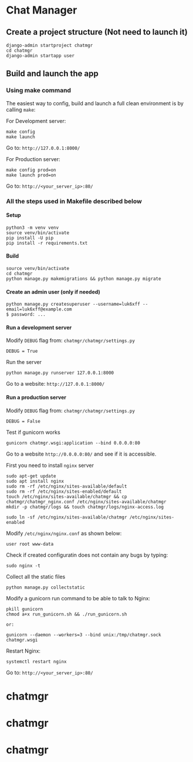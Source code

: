 # Chat Manager

## Create a project structure (Not need to launch it)
```
django-admin startproject chatmgr
cd chatmgr
django-admin startapp user
```

## Build and launch the app

### Using make command
The easiest way to config, build and launch a full clean environment is by calling `make`:

For Development server:
```
make config
make launch
```
Go to: `http://127.0.0.1:8000/`

For Production server:
```
make config prod=on
make launch prod=on
```
Go to: `http://<your_server_ip>:80/`

### All the steps used in Makefile described below
#### Setup
```
python3 -m venv venv
source venv/bin/activate
pip install -U pip
pip install -r requirements.txt
```

#### Build
```
source venv/bin/activate
cd chatmgr
python manage.py makemigrations && python manage.py migrate
```

#### Create an admin user (only if needed)
```
python manage.py createsuperuser --username=luk6xff --email=luk6xff@example.com
$ password: ...
```

#### Run a development server
Modify `DEBUG` flag from: `chatmgr/chatmgr/settings.py`
```
DEBUG = True
```
Run the server
```
python manage.py runserver 127.0.0.1:8000
```
Go to a website: `http://127.0.0.1:8000/`

#### Run a production server
Modify `DEBUG` flag from: `chatmgr/chatmgr/settings.py`
```
DEBUG = False
```

Test if gunicorn works
```
gunicorn chatmgr.wsgi:application --bind 0.0.0.0:80
```
Go to a website `http://0.0.0.0:80/` and see if it is accessible.

First you need to install `nginx` server
```
sudo apt-get update
sudo apt install nginx
sudo rm -rf /etc/nginx/sites-available/default
sudo rm -rf /etc/nginx/sites-enabled/default
touch /etc/nginx/sites-available/chatmgr && cp chatmgr/chatmgr_nginx.conf /etc/nginx/sites-available/chatmgr
mkdir -p chatmgr/logs && touch chatmgr/logs/nginx-access.log

sudo ln -sf /etc/nginx/sites-available/chatmgr /etc/nginx/sites-enabled
```

Modify `/etc/nginx/nginx.conf` as shown below:
```
user root www-data
```

Check if created configuratin does not contain any bugs by typing:
```
sudo nginx -t
```

Collect all the static files
```
python manage.py collectstatic
```

Modify a gunicorn run command to be able to talk to Nginx:
```
pkill gunicorn
chmod a+x run_gunicorn.sh && ./run_gunicorn.sh

or:

gunicorn --daemon --workers=3 --bind unix:/tmp/chatmgr.sock chatmgr.wsgi
```

Restart Nginx:
```
systemctl restart nginx
```

Go to: `http://<your_server_ip>:80/`
# chatmgr
# chatmgr
# chatmgr
